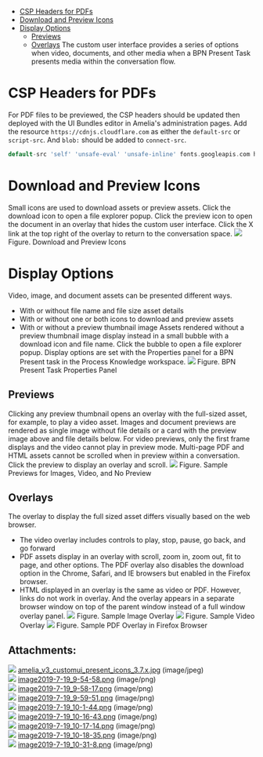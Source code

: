-   [CSP Headers for PDFs](#PresentAssetsinCustomUI-CSPHeadersforPDFs)
-   [Download and Preview Icons](#PresentAssetsinCustomUI-DownloadandPreviewIcons)
-   [Display Options](#PresentAssetsinCustomUI-DisplayOptions)
    -   [Previews](#PresentAssetsinCustomUI-Previews)
    -   [Overlays](#PresentAssetsinCustomUI-Overlays)
The custom user interface provides a series of options when video, documents, and other media when a BPN Present Task presents media within the conversation flow. 
# CSP Headers for PDFs
For PDF files to be previewed, the CSP headers should be updated then deployed with the UI Bundles editor in Amelia's administration pages. Add the resource `https://cdnjs.cloudflare.com` as either the `default-src` or `script-src`. And `blob:` should be added to `connect-src`.
``` groovy
default-src 'self' 'unsafe-eval' 'unsafe-inline' fonts.googleapis.com https://cdnjs.cloudflare.com *.youtube.com *.vimeo.com *.archive.org fonts.gstatic.com maps.googleapis.com data: blob:; connect-src 'self' blob: ws:; img-src 'self' maps.googleapis.com data: blob:;
```
# Download and Preview Icons
Small icons are used to download assets or preview assets. Click the download icon to open a file explorer popup. Click the preview icon to open the document in an overlay that hides the custom user interface. Click the X link at the top right of the overlay to return to the conversation space.
![](attachments/20809368/20809372.jpg)
Figure. Download and Preview Icons
# Display Options
Video, image, and document assets can be presented different ways.
-   With or without file name and file size asset details
-   With or without one or both icons to download and preview assets
-   With or without a preview thumbnail image
Assets rendered without a preview thumbnail image display instead in a small bubble with a download icon and file name. Click the bubble to open a file explorer popup.
Display options are set with the Properties panel for a BPN Present task in the Process Knowledge workspace.
![](attachments/20809368/20809399.png)
Figure. BPN Present Task Properties Panel
## Previews
Clicking any preview thumbnail opens an overlay with the full-sized asset, for example, to play a video asset.
Images and document previews are rendered as single image without file details or a card with the preview image above and file details below. For video previews, only the first frame displays and the video cannot play in preview mode.
Multi-page PDF and HTML assets cannot be scrolled when in preview within a conversation. Click the preview to display an overlay and scroll.
![](attachments/20809368/20809405.png)
Figure. Sample Previews for Images, Video, and No Preview
## Overlays
The overlay to display the full sized asset differs visually based on the web browser.
-   The video overlay includes controls to play, stop, pause, go back, and go forward
-   PDF assets display in an overlay with scroll, zoom in, zoom out, fit to page, and other options. The PDF overlay also disables the download option in the Chrome, Safari, and IE browsers but enabled in the Firefox browser.
-   HTML displayed in an overlay is the same as video or PDF. However, links do not work in overlay. And the overlay appears in a separate browser window on top of the parent window instead of a full window overlay panel.
![](attachments/20809368/20809396.png)
Figure. Sample Image Overlay
![](attachments/20809368/20809401.png)
Figure. Sample Video Overlay
![](attachments/20809368/20809403.png)
Figure. Sample PDF Overlay in Firefox Browser
## Attachments:
![](images/icons/bullet_blue.gif) [amelia_v3_customui_present_icons_3.7.x.jpg](attachments/20809368/20809372.jpg) (image/jpeg)  
![](images/icons/bullet_blue.gif) [image2019-7-19_9-54-58.png](attachments/20809368/20809396.png) (image/png)  
![](images/icons/bullet_blue.gif) [image2019-7-19_9-58-17.png](attachments/20809368/20809397.png) (image/png)  
![](images/icons/bullet_blue.gif) [image2019-7-19_9-59-51.png](attachments/20809368/20809398.png) (image/png)  
![](images/icons/bullet_blue.gif) [image2019-7-19_10-1-44.png](attachments/20809368/20809399.png) (image/png)  
![](images/icons/bullet_blue.gif) [image2019-7-19_10-16-43.png](attachments/20809368/20809401.png) (image/png)  
![](images/icons/bullet_blue.gif) [image2019-7-19_10-17-14.png](attachments/20809368/20809402.png) (image/png)  
![](images/icons/bullet_blue.gif) [image2019-7-19_10-18-35.png](attachments/20809368/20809403.png) (image/png)  
![](images/icons/bullet_blue.gif) [image2019-7-19_10-31-8.png](attachments/20809368/20809405.png) (image/png)  
